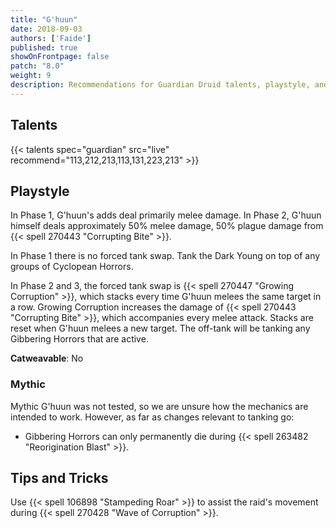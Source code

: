 ```yaml
---
title: "G'huun"
date: 2018-09-03
authors: ['Faide']
published: true
showOnFrontpage: false
patch: "8.0"
weight: 9
description: Recommendations for Guardian Druid talents, playstyle, and tips and tricks for G'huun in Uldir, on Normal/Heroic and Mythic difficulties.
---
```


## Talents

{{< talents spec="guardian" src="live" recommend="113,212,213,113,131,223,213" >}}

## Playstyle

In Phase 1, G'huun's adds deal primarily melee damage. In Phase 2, G'huun himself deals approximately 50% melee damage, 50% plague damage from {{< spell 270443 "Corrupting Bite" >}}.

In Phase 1 there is no forced tank swap. Tank the Dark Young on top of any groups of Cyclopean Horrors.

In Phase 2 and 3, the forced tank swap is {{< spell 270447 "Growing Corruption" >}}, which stacks every time G'huun melees the same target in a row. Growing Corruption increases the damage of {{< spell 270443 "Corrupting Bite" >}}, which accompanies every melee attack. Stacks are reset when G'huun melees a new target. The off-tank will be tanking any Gibbering Horrors that are active.

**Catweavable**: No

### Mythic

Mythic G'huun was not tested, so we are unsure how the mechanics are intended to work. However, as far as changes relevant to tanking go:

- Gibbering Horrors can only permanently die during {{< spell 263482 "Reorigination Blast" >}}.

## Tips and Tricks

Use {{< spell 106898 "Stampeding Roar" >}} to assist the raid's movement during {{< spell 270428 "Wave of Corruption" >}}.
